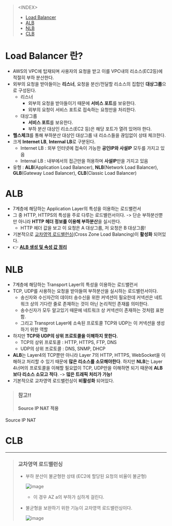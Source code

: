 > \<INDEX>
> - [Load Balancer](#Load-Balancer란?)
> - [ALB](#ALB)
> - [NLB](#NLB)
> - [CLB](#CLB)

# Load Balancer 란?
- AWS의 VPC에 탑재되며 사용자의 요청을 받고 이를 VPC내의 리소스(EC2등)에 적절히 부하 분산한다.
- 외부의 요청을 받아들이는 **리스너**, 요청을 분산/전달할 리소스의 집합인 **대상그룹**으로 구성된다.
  - 리스너
    - 외부의 요청을 받아들이기 때문에 **서비스 포트**를 보유한다.
    - 외부의 요청이 서비스 포트로 접속하는 요청만을 처리한다.
  - 대상그룹
    - **서비스 포트**를 보유한다.
    - 부하 분산 대상인 리소스(EC2 등)은 해당 포트가 열려 있어야 한다.
- **헬스체크**를 통해 부하분산 대상인 대상그룹 내 리소스들을 끊임없이 상태 체크한다.
- 크게 **Internet LB**, **Internal LB**로 구분된다.
  - Internet LB : 외부 인터넷에 접속이 가능한 **공인IP와 사설IP** 모두를 가지고 있음
  - Internal LB : 내부에서의 접근만을 허용하며 **사설IP**만을 가지고 있음
- 유형 : **ALB**(Application Load Balancer), **NLB**(Network Load Balancer), **GLB**(Gateway Load Balancer), **CLB**(Classic Load Balancer)

# ALB
- 7계층에 해당하는 Application Layer의 특성을 이용하는 로드밸런서
- 그 중 HTTP, HTTPS의 특성을 주로 다루는 로드밸런서이다. -> 단순 부하분산뿐만 아니라 **HTTP 헤더 정보를 이용해 부하분산**을 실시한다.
  - HTTP 헤더 값을 보고 이 요청은 A 대상그룹, 저 요청은 B 대상그룹!
- 기본적으로 [교차영역 로드밸런싱](#교차영역-로드밸런싱)(Cross Zone Load Balancing)이 **활성화** 되어있다.
- 👉 [**ALB 생성 및 속성 값 정리**](https://github.com/Clary0122/AWS/blob/main/%EC%8B%A4%EC%8A%B5%20-%20EC2%20%EB%B6%80%ED%95%98%ED%85%8C%EC%8A%A4%ED%8A%B8.md#ALB-%EC%83%9D%EC%84%B1)

# NLB
- 7계층에 해당하는 Transport Layer의 특성을 이용하는 로드밸런서
- TCP, UDP를 사용하는 요청을 받아들여 부하분산을 실시하는 로드밸런서이다.
  - 송신자와 수신자간의 데이터 송수신을 위한 커넥션이 필요한데 커넥션은 네트워크 상의 기다란 줄로 존재하는 것이 아닌 논리적인 존재를 의미한다.
  - 송수신자가 모두 알고있기 때문에 네트워크 상 커넥션이 존재하는 것처럼 표현함.
  - 그리고 Transprot Layer에 소속된 프로토콜 TCP와 UDP는 이 커넥션을 생성하기 위한 역할
- 하지만 **TCP와 UDP의 상위 프로토콜을 이해하지 못한다.**
  - TCP의 상위 프로토콜 : HTTP, HTTPS, FTP, DNS
  - UDP의 상위 프로토콜 : DNS, SNMP, DHCP
- **ALB**는 Layer4의 TCP뿐만 아니라 Layer 7의 HTTP, HTTPS, WebSocket을 이해하고 처리할 수 있기 때문에 **많은 리소스를 소모해야한다**. 하지만 **NLB**는 Layer 4너머의 프로토콜을 이해할 필요없이 TCP, UDP만을 이해하면 되기 때문에 **ALB보다 리소스 소모고 적다**. -> **많은 트래픽 처리가 가능!**
- 기본적으로 교차영역 로드밸런싱이 **비활성화** 되어있다.

> ### 참고!!
> #### Source IP NAT 적용
Source IP NAT 
# CLB


<hr>

> ### 교차영역 로드밸런싱
> - 부하 분산이 불균형한 상태 (EC2에 할당된 요청의 비율이 불균형)  
>   
>   ![image](https://user-images.githubusercontent.com/79209568/168936992-4dd79466-a02b-4032-9633-9f1e4eedd062.png)
>   - 이 경우 AZ a의 부하가 심하게 걸린다.
> - 불균형을 보완하기 위한 기능이 교차영역 로드밸런싱이다.  
>   
>   ![image](https://user-images.githubusercontent.com/79209568/168937086-603e8dc7-7b17-49db-a067-cdca7beaba07.png)

 
